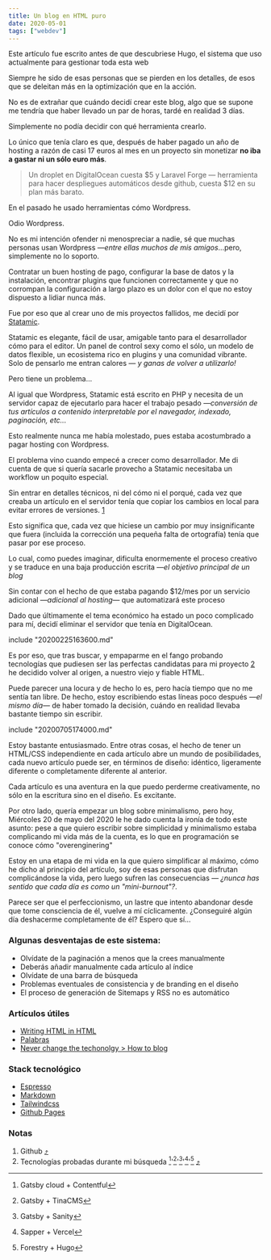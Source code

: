 ```yaml
---
title: Un blog en HTML puro
date: 2020-05-01
tags: ["webdev"]
---
```


<div class="information-block">
Este artículo fue escrito antes de que descubriese Hugo, el sistema que uso actualmente para gestionar toda esta web
</div>

Siempre he sido de esas personas que se pierden en los detalles, de esos que se deleitan más en la optimización que en la acción.

No es de extrañar que cuándo decidí crear este blog, algo que se supone me tendría que haber llevado un par de horas, tardé en realidad 3 días.

Simplemente no podía decidir con qué herramienta crearlo.

Lo único que tenía claro es que, después de haber pagado un año de hosting a razón de casi 17 euros al mes en un proyecto sin monetizar **no iba a gastar ni un sólo euro más**. 

> Un droplet en DigitalOcean cuesta $5 y Laravel Forge — herramienta para hacer despliegues automáticos desde github, cuesta $12 en su plan más barato.

En el pasado he usado herramientas cómo Wordpress.

Odio Wordpress.

No es mi intención ofender ni menospreciar a nadie, sé que muchas personas usan Wordpress *—entre ellas muchos de mis amigos*...pero, simplemente no lo soporto.

Contratar un buen hosting de pago, configurar la base de datos y la instalación, encontrar plugins que funcionen correctamente y que no corrompan la configuración a largo plazo es un dolor con el que no estoy dispuesto a lidiar nunca más.

Fue por eso que al crear uno de mis proyectos fallidos, me decidí por <a href="//statamic.com">Statamic</a>.

Statamic es elegante, fácil de usar, amigable tanto para el desarrollador cómo para el editor. 
Un panel de control sexy como el sólo, un modelo de datos flexible, un ecosistema rico en plugins y una comunidad vibrante. Solo de pensarlo me entran calores *— y ganas de volver a utilizarlo!*

Pero tiene un problema...

Al igual que Wordpress, Statamic está escrito en PHP y necesita de un servidor capaz de ejecutarlo para hacer el trabajo pesado *—conversión de tus artículos a contenido interpretable por el navegador, indexado, paginación, etc...*

Esto realmente nunca me había molestado, pues estaba acostumbrado a pagar hosting con Wordpress.

El problema vino cuando empecé a crecer como desarrollador. Me di cuenta de que si quería sacarle provecho a Statamic necesitaba un workflow un poquito especial.

Sin entrar en detalles técnicos, ni del cómo ni el porqué, cada vez que creaba un artículo en el servidor tenía que copiar los cambios en local para evitar errores de versiones. <a class="note" id="note1" href="#1">1</a>

Esto significa que, cada vez que hiciese un cambio por muy insignificante que fuera (incluida la corrección una pequeña falta de ortografía) tenía que pasar por ese proceso.

Lo cual, como puedes imaginar, dificulta enormemente el proceso creativo y se traduce en una baja producción escrita *—el objetivo principal de un blog*

Sin contar con el hecho de que estaba pagando $12/mes por un servicio adicional —*adicional al hosting—* que automatizará este proceso

Dado que últimamente el tema económico ha estado un poco complicado para mí, decidí eliminar el servidor que tenía en DigitalOcean.

include "20200225163600.md"

Es por eso, que tras buscar, y empaparme en el fango probando tecnologías que pudiesen ser las perfectas candidatas para mi proyecto <a class="note" id="note2" href="#1">2</a> he decidido volver al origen, a nuestro viejo y fiable HTML.

Puede parecer una locura y de hecho lo es, pero hacía tiempo que no me sentía tan libre. 
De hecho, estoy escribiendo estas líneas poco después *—el mismo día—* de haber tomado la decisión, cuándo en realidad llevaba bastante tiempo sin escribir.

include "20200705174000.md"

Estoy bastante entusiasmado. Entre otras cosas, el hecho de tener un HTML/CSS independiente en cada artículo abre un mundo de posibilidades, cada nuevo artículo puede ser, en términos de diseño: idéntico, ligeramente diferente o completamente diferente al anterior.

Cada artículo es una aventura en la que puedo perderme creativamente, no sólo en la escritura sino en el diseño. Es excitante.

Por otro lado, quería empezar un blog sobre minimalismo, pero hoy, Miércoles 20 de mayo del 2020 le he dado cuenta la ironía de todo este asunto: pese a que quiero escribir sobre simplicidad y minimalismo estaba complicando mi vida más de la cuenta, es lo que en programación se conoce cómo "overenginering"

Estoy en una etapa de mi vida en la que quiero simplificar al máximo, cómo he dicho al principio del artículo, soy de esas personas que disfrutan complicándose la vida, pero luego sufren las consecuencias *— ¿nunca has sentido que cada día es como un "mini-burnout"?*. 

Parece ser que el perfeccionismo, un lastre que intento abandonar desde que tome consciencia de él, vuelve a mí cíclicamente. ¿Conseguiré algún día deshacerme completamente de él? Espero que sí...


### Algunas desventajas de este sistema:

- Olvídate de la paginación a menos que la crees manualmente
- Deberás añadir manualmente cada artículo al índice
- Olvídate de una barra de búsqueda
- Problemas eventuales de consistencia y de branding en el diseño
- El proceso de generación de Sitemaps y RSS no es automático

### Artículos útiles

- [Writing HTML in HTML](http://john.ankarstrom.se/html/)
- [Palabras](https://justinjackson.ca/words_es.html)
- [Never change the techonolgy > How to blog](https://macwright.org/2019/02/06/how-to-blog.html)


### Stack tecnológico

- [Espresso](//espressoapp.com)
- [Markdown](//es.wikipedia.com/markdown)
- [Tailwindcss](//tailwindcss.com)
- [Github Pages](//github.com)

### Notas

1. <a id="2"></a>Github [⤴](#note1)
2. <a id="1"></a>Tecnologías probadas durante mi búsqueda [^1]'[^2]'[^3]'[^4]'[^5] [⤴](#note2)


[^1]: Gatsby cloud + Contentful
[^2]: Gatsby + TinaCMS
[^3]: Gatsby + Sanity
[^4]: Sapper + Vercel
[^5]: Forestry + Hugo



